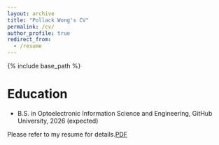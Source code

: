 ```yaml
---
layout: archive
title: "Pollack Wong's CV"
permalink: /cv/
author_profile: true
redirect_from:
  - /resume
---
```


{% include base_path %}

Education
======
* B.S. in Optoelectronic Information Science and Engineering, GitHub University, 2026 (expected)

Please refer to my resume for details.[PDF](./files/PollackWong's%20CV.pdf)
  
<!-- Publications
======
  <ul>{% for post in site.publications reversed %}
 {% include archive-single-cv.html %}
 {% endfor %}</ul>
  
Talks
======
<ul>{% for post in site.talks reversed %}
{% include archive-single-talk-cv.html  %}
{% endfor %}</ul>
  -->

  

